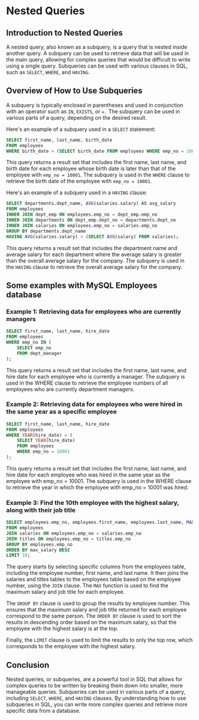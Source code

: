 # Nested Queries

## Introduction to Nested Queries

A nested query, also known as a subquery, is a query that is nested inside another query. A subquery can be used to retrieve data that will be used in the main query, allowing for complex queries that would be difficult to write using a single query. Subqueries can be used with various clauses in SQL, such as `SELECT`, `WHERE`, and `HAVING`.

## Overview of How to Use Subqueries

A subquery is typically enclosed in parentheses and used in conjunction with an operator such as `IN`, `EXISTS`, or `=.` The subquery can be used in various parts of a query, depending on the desired result.

Here's an example of a subquery used in a `SELECT` statement:
```sql
SELECT first_name, last_name, birth_date
FROM employees
WHERE birth_date > (SELECT birth_date FROM employees WHERE emp_no = 10001);
```
This query returns a result set that includes the first name, last name, and birth date for each employee whose birth date is later than that of the employee with `emp_no = 10001`. The subquery is used in the `WHERE` clause to retrieve the birth date of the employee with `emp_no = 10001`.

Here's an example of a subquery used in a `HAVING` clause:
```sql
SELECT departments.dept_name, AVG(salaries.salary) AS avg_salary
FROM employees
INNER JOIN dept_emp ON employees.emp_no = dept_emp.emp_no
INNER JOIN departments ON dept_emp.dept_no = departments.dept_no
INNER JOIN salaries ON employees.emp_no = salaries.emp_no
GROUP BY departments.dept_name
HAVING AVG(salaries.salary) > (SELECT AVG(salary) FROM salaries);
```

This query returns a result set that includes the department name and average salary for each department where the average salary is greater than the overall average salary for the company. The subquery is used in the `HAVING` clause to retrieve the overall average salary for the company.

## Some examples with MySQL Employees database

### Example 1: Retrieving data for employees who are currently managers
```sql
SELECT first_name, last_name, hire_date
FROM employees
WHERE emp_no IN (
	SELECT emp_no
	FROM dept_manager
);
```
This query returns a result set that includes the first name, last name, and hire date for each employee who is currently a manager. The subquery is used in the WHERE clause to retrieve the employee numbers of all employees who are currently department managers.

### Example 2: Retrieving data for employees who were hired in the same year as a specific employee
 
```sql
SELECT first_name, last_name, hire_date
FROM employees
WHERE YEAR(hire_date) = (
	SELECT YEAR(hire_date)
	FROM employees
	WHERE emp_no = 10001
);
```
This query returns a result set that includes the first name, last name, and hire date for each employee who was hired in the same year as the employee with emp_no = 10001. The subquery is used in the WHERE clause to retrieve the year in which the employee with emp_no = 10001 was hired.

### Example 3: Find the 10th employee with the highest salary, along with their job title

```sql
SELECT employees.emp_no, employees.first_name, employees.last_name, MAX(salaries.salary) AS max_salary, MAX(titles.title) AS title
FROM employees
JOIN salaries ON employees.emp_no = salaries.emp_no
JOIN titles ON employees.emp_no = titles.emp_no
GROUP BY employees.emp_no
ORDER BY max_salary DESC
LIMIT 10; 
```

The query starts by selecting specific columns from the employees table, including the employee number, first name, and last name. It then joins the salaries and titles tables to the employees table based on the employee number, using the `JOIN` clause. The `MAX` function is used to find the maximum salary and job title for each employee.

The `GROUP BY` clause is used to group the results by employee number. This ensures that the maximum salary and job title returned for each employee correspond to the same person. The `ORDER BY` clause is used to sort the results in descending order based on the maximum salary, so that the employee with the highest salary is at the top.

Finally, the `LIMIT` clause is used to limit the results to only the top row, which corresponds to the employee with the highest salary.

## Conclusion

Nested queries, or subqueries, are a powerful tool in SQL that allows for complex queries to be written by breaking them down into smaller, more manageable queries. Subqueries can be used in various parts of a query, including `SELECT`, `WHERE`, and `HAVING` clauses. By understanding how to use subqueries in SQL, you can write more complex queries and retrieve more specific data from a database.



